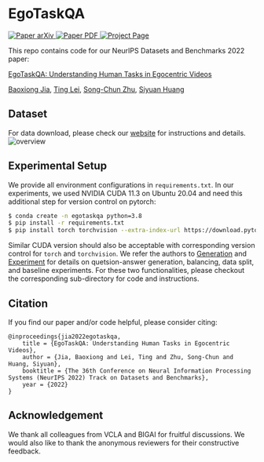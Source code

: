 # EgoTaskQA

<p align="left">
    <a href='http://arxiv.org/abs/2210.03929'>
      <img src='https://img.shields.io/badge/Paper-arXiv-green?style=plastic&logo=arXiv&logoColor=green' alt='Paper arXiv'>
    </a>
    <a href='https://buzz-beater.github.io/assets/publications/2022_egotaskqa_nips/paper.pdf'>
      <img src='https://img.shields.io/badge/Paper-PDF-red?style=plastic&logo=adobeacrobatreader&logoColor=red' alt='Paper PDF'>
    </a>
    <a href='https://sites.google.com/view/egotaskqa'>
      <img src='https://img.shields.io/badge/Project-Page-blue?style=plastic&logo=Google%20chrome&logoColor=blue' alt='Project Page'>
    </a>
</p>

This repo contains code for our NeurIPS Datasets and Benchmarks 2022 paper:

[EgoTaskQA: Understanding Human Tasks in Egocentric Videos](https://buzz-beater.github.io/assets/publications/2022_egotaskqa_nips/paper.pdf)

[Baoxiong Jia](https://buzz-beater.github.io/), [Ting Lei](https://scholar.google.com/citations?user=Zk7Vxz0AAAAJ&hl=en), [Song-Chun Zhu](http://www.stat.ucla.edu/~sczhu/), [Siyuan Huang](https://siyuanhuang.com/)

## Dataset
For data download, please check our [website](https://sites.google.com/view/egotaskqa) for instructions and details.
![overview](https://buzz-beater.github.io/assets/publications/2022_egotaskqa_nips/overview.png)
## Experimental Setup
We provide all environment configurations in ``requirements.txt``. In our experiments, we used NVIDIA CUDA 11.3 on Ubuntu 20.04
and need this additional step for version control on pytorch:
```bash
$ conda create -n egotaskqa python=3.8
$ pip install -r requirements.txt
$ pip install torch torchvision --extra-index-url https://download.pytorch.org/whl/cu113 
```

Similar CUDA version should also be acceptable with corresponding version control for ``torch`` and ``torchvision``.
We refer the authors to [Generation](generation/README.md) and [Experiment](baselines/README.md) for details on quetsion-answer
generation, balancing, data split, and baseline experiments. For these two functionalities, please checkout the corresponding
sub-directory for code and instructions.

## Citation
If you find our paper and/or code helpful, please consider citing:
```
@inproceedings{jia2022egotaskqa,
    title = {EgoTaskQA: Understanding Human Tasks in Egocentric Videos},
    author = {Jia, Baoxiong and Lei, Ting and Zhu, Song-Chun and Huang, Siyuan},
    booktitle = {The 36th Conference on Neural Information Processing Systems (NeurIPS 2022) Track on Datasets and Benchmarks},
    year = {2022}
}
```

## Acknowledgement
We thank all colleagues from VCLA and BIGAI for fruitful discussions. We would also like to thank the anonymous reviewers for their constructive feedback.
